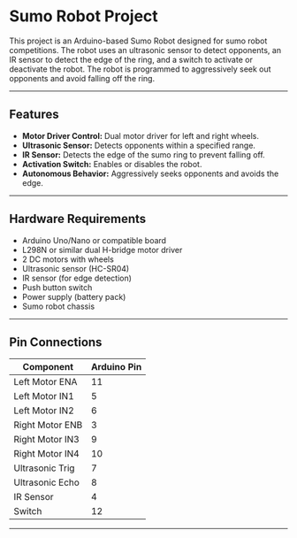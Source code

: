 # Sumo Robot Project

This project is an Arduino-based Sumo Robot designed for sumo robot competitions. The robot uses an ultrasonic sensor to detect opponents, an IR sensor to detect the edge of the ring, and a switch to activate or deactivate the robot. The robot is programmed to aggressively seek out opponents and avoid falling off the ring.

---

## Features

- **Motor Driver Control:** Dual motor driver for left and right wheels.
- **Ultrasonic Sensor:** Detects opponents within a specified range.
- **IR Sensor:** Detects the edge of the sumo ring to prevent falling off.
- **Activation Switch:** Enables or disables the robot.
- **Autonomous Behavior:** Aggressively seeks opponents and avoids the edge.

---

## Hardware Requirements

- Arduino Uno/Nano or compatible board
- L298N or similar dual H-bridge motor driver
- 2 DC motors with wheels
- Ultrasonic sensor (HC-SR04)
- IR sensor (for edge detection)
- Push button switch
- Power supply (battery pack)
- Sumo robot chassis

---

## Pin Connections

| Component         | Arduino Pin |
|-------------------|-------------|
| Left Motor ENA    | 11          |
| Left Motor IN1    | 5           |
| Left Motor IN2    | 6           |
| Right Motor ENB   | 3           |
| Right Motor IN3   | 9           |
| Right Motor IN4   | 10          |
| Ultrasonic Trig   | 7           |
| Ultrasonic Echo   | 8           |
| IR Sensor         | 4           |
| Switch            | 12          |

---


